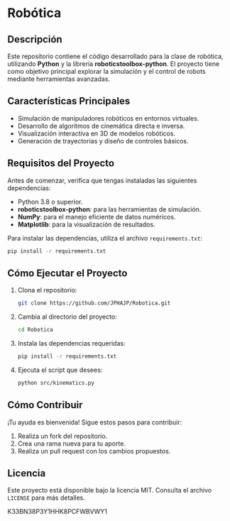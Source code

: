 ﻿# Robótica

## Descripción
Este repositorio contiene el código desarrollado para la clase de robótica, utilizando **Python** y la librería **roboticstoolbox-python**. El proyecto tiene como objetivo principal explorar la simulación y el control de robots mediante herramientas avanzadas.

## Características Principales
- Simulación de manipuladores robóticos en entornos virtuales.
- Desarrollo de algoritmos de cinemática directa e inversa.
- Visualización interactiva en 3D de modelos robóticos.
- Generación de trayectorias y diseño de controles básicos.

## Requisitos del Proyecto
Antes de comenzar, verifica que tengas instaladas las siguientes dependencias:

- Python 3.8 o superior.
- **roboticstoolbox-python**: para las herramientas de simulación.
- **NumPy**: para el manejo eficiente de datos numéricos.
- **Matplotlib**: para la visualización de resultados.

Para instalar las dependencias, utiliza el archivo `requirements.txt`:
```bash
pip install -r requirements.txt
```


## Cómo Ejecutar el Proyecto
1. Clona el repositorio:
   ```bash
   git clone https://github.com/JPHAJP/Robotica.git
   ```

2. Cambia al directorio del proyecto:
   ```bash
   cd Robotica
   ```

3. Instala las dependencias requeridas:
   ```bash
   pip install -r requirements.txt
   ```

4. Ejecuta el script que desees:
   ```bash
   python src/kinematics.py
   ```

## Cómo Contribuir
¡Tu ayuda es bienvenida! Sigue estos pasos para contribuir:
1. Realiza un fork del repositorio.
2. Crea una rama nueva para tu aporte.
3. Realiza un pull request con los cambios propuestos.

## Licencia
Este proyecto está disponible bajo la licencia MIT. Consulta el archivo `LICENSE` para más detalles.

K33BN38P3Y1HHK8PCFWBVWY1